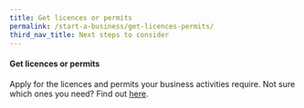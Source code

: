 ```yaml
---
title: Get licences or permits
permalink: /start-a-business/get-licences-permits/
third_nav_title: Next steps to consider
---
```


#### Get licences or permits

Apply for the licences and permits your business activities require. Not sure which ones you need? Find out [here](/run-and-grow/licensing-overview/).